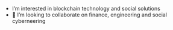 
-  I’m interested in blockchain technology and social solutions 
- 💞️ I’m looking to collaborate on finance, engineering and social cyberneering
